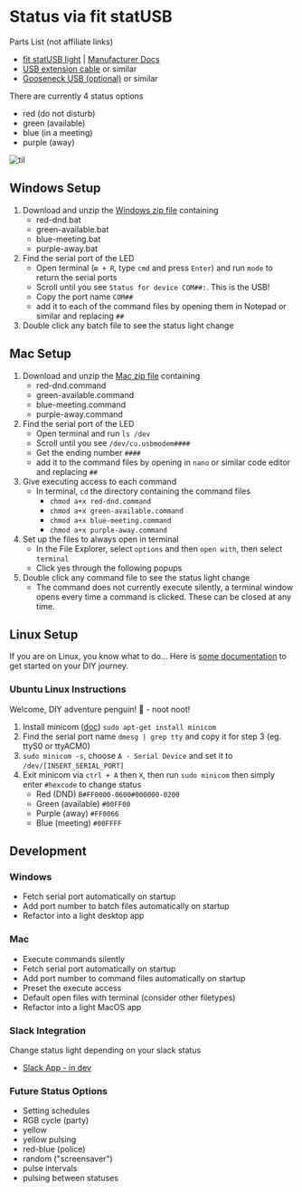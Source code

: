 # Status via fit statUSB
Parts List (not affiliate links)
- [fit statUSB light](https://www.amazon.com/gp/product/B07CKFLQ5V/ref=ox_sc_act_title_1?smid=A3J2VUK9571N8X&psc=1) | [Manufacturer Docs](http://fit-pc.com/wiki/index.php/Fit-statUSB)  
- [USB extension cable](https://www.amazon.com/gp/product/B097Q99K1P/ref=ox_sc_act_title_2?smid=A1HTDKRQ0FE20L&psc=1) or similar
- [Gooseneck USB (optional)](https://www.amazon.com/gp/product/B003PFBB4G/ref=ewc_pr_img_1?smid=A32IO94WFN2NEL&psc=1) or similar   
   
There are currently 4 status options    
- red (do not disturb)
- green (available)
- blue (in a meeting)
- purple (away)  
  
![til](./demo.gif)

## Windows Setup
1. Download and unzip the [Windows zip file](https://github.com/jordestay/status/raw/main/windows/status-light.zip) containing
    - red-dnd.bat
    - green-available.bat
    - blue-meeting.bat
    - purple-away.bat
2. Find the serial port of the LED
    - Open terminal (`⊞ + R`, type `cmd` and press `Enter`) and run `mode` to return the serial ports
    - Scroll until you see `Status for device COM##:`. This is the USB!
    - Copy the port name `COM##`  
    - add it to each of the command files by opening them in Notepad or similar and replacing `##`
3. Double click any batch file to see the status light change
## Mac Setup
1. Download and unzip the [Mac zip file](https://github.com/jordestay/status/raw/main/mac/status-light.zip) containing
    - red-dnd.command
    - green-available.command
    - blue-meeting.command
    - purple-away.command
2. Find the serial port of the LED
    - Open terminal and run `ls /dev`
    - Scroll until you see `/dev/cu.usbmodem####`
    - Get the ending number `####`
    - add it to the command files by opening in `nano` or similar code editor and replacing `##`
3. Give executing access to each command
    - In terminal, `cd` the directory containing the command files
        - `chmod a+x red-dnd.command`
        - `chmod a+x green-available.command`
        - `chmod a+x blue-meeting.command`
        - `chmod a+x purple-away.command`
4. Set up the files to always open in terminal
    - In the File Explorer, select `options` and then `open with`, then select `terminal`
    - Click yes through the following popups
5. Double click any command file to see the status light change
    - The command does not currently execute silently, a terminal window opens every time a command is clicked. These can be closed at any time.
## Linux Setup
If you are on Linux, you know what to do... Here is [some documentation](https://www.fit-iot.com/forum/viewtopic.php?f=175&t=6335&p=21219&hilit=linux#p21219) to get started on your DIY journey.
### Ubuntu Linux Instructions
Welcome, DIY adventure penguin! 🐧 - noot noot!
1. Install minicom ([doc](https://help.ubuntu.com/community/Minicom)) `sudo apt-get install minicom`
2. Find the serial port name `dmesg | grep tty` and copy it for step 3 (eg. ttyS0 or ttyACM0)
3. `sudo minicom -s`, choose `A - Serial Device` and set it to `/dev/[INSERT_SERIAL_PORT]`
4. Exit minicom via `ctrl + A` then `X`, then run `sudo minicom` then simply enter `#hexcode` to change status
    - Red (DND) `B#FF0000-0600#000000-0200`
    - Green (available) `#00FF00`
    - Purple (away) `#FF0066`
    - Blue (meeting) `#00FFFF`
## Development
### Windows
- Fetch serial port automatically on startup
- Add port number to batch files automatically on startup
- Refactor into a light desktop app
### Mac
- Execute commands silently
- Fetch serial port automatically on startup
- Add port number to command files automatically on startup
- Preset the execute access
- Default open files with terminal (consider other filetypes)
- Refactor into a light MacOS app
### Slack Integration
Change status light depending on your slack status
- [Slack App - in dev](https://api.slack.com/apps/A04UG8CB3HS)
### Future Status Options
- Setting schedules
- RGB cycle (party)
- yellow
- yellow pulsing
- red-blue (police)
- random ("screensaver")
- pulse intervals
- pulsing between statuses
